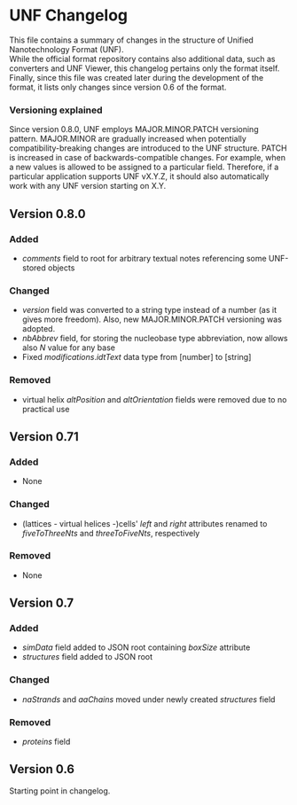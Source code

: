 # UNF Changelog
This file contains a summary of changes in the structure of Unified Nanotechnology Format (UNF).  
While the official format repository contains also additional data, such as converters and UNF Viewer, this changelog pertains only the format itself.  
Finally, since this file was created later during the development of the format, it lists only changes since version 0.6 of the format. 

### Versioning explained
Since version 0.8.0, UNF employs MAJOR.MINOR.PATCH versioning pattern.
MAJOR.MINOR are gradually increased when potentially compatibility-breaking changes are introduced to the UNF structure.
PATCH is increased in case of backwards-compatible changes. For example, when a new values is allowed to be assigned to a particular field.
Therefore, if a particular application supports UNF vX.Y.Z, it should also automatically work with any UNF version starting on X.Y.

## Version 0.8.0
### Added
- *comments* field to root for arbitrary textual notes referencing some UNF-stored objects

### Changed
- *version* field was converted to a string type instead of a number (as it gives more freedom). Also, new MAJOR.MINOR.PATCH versioning was adopted.
- *nbAbbrev* field, for storing the nucleobase type abbreviation, now allows also *N* value for any base
- Fixed *modifications*.*idtText* data type from [number] to [string]

### Removed
- virtual helix *altPosition* and *altOrientation* fields were removed due to no practical use

## Version 0.71
### Added
- None

### Changed
- (lattices - virtual helices -)cells' *left* and *right* attributes renamed to *fiveToThreeNts* and *threeToFiveNts*, respectively

### Removed
- None

## Version 0.7
### Added
- *simData* field added to JSON root containing *boxSize* attribute
- *structures* field added to JSON root

### Changed
- *naStrands* and *aaChains* moved under newly created *structures* field

### Removed
- *proteins* field 

## Version 0.6
Starting point in changelog.
